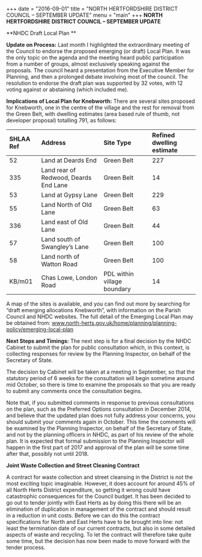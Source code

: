+++
date = "2016-09-01"
title = "NORTH HERTFORDSHIRE DISTRICT COUNCIL – SEPTEMBER UPDATE"
menu = "main"
+++
**NORTH HERTFORDSHIRE DISTRICT COUNCIL – SEPTEMBER UPDATE**

**NHDC Draft Local Plan **

**Update on Process:** Last month I highlighted the extraordinary
meeting of the Council to endorse the proposed emerging (or draft) Local
Plan. It was the only topic on the agenda and the meeting heard public
participation from a number of groups, almost exclusively speaking
against the proposals. The council heard a presentation from the
Executive Member for Planning, and then a prolonged debate involving
most of the council. The resolution to endorse the draft plan was
supported by 32 votes, with 12 voting against or abstaining (which
included me).

**Implications of Local Plan for Knebworth:** There are several sites
proposed for Knebworth, one in the centre of the village and the rest
for removal from the Green Belt, with dwelling estimates (area based
rule of thumb, not developer proposal) totalling 791, as follows:

<table>
<thead>
<tr class="header">
<th align="left"><strong>SHLAA Ref</strong></th>
<th align="left"><strong>Address</strong></th>
<th align="left"><strong>Site Type</strong></th>
<th align="left"><strong>Refined dwelling estimate</strong></th>
</tr>
</thead>
<tbody>
<tr class="odd">
<td align="left">52</td>
<td align="left">Land at Deards End</td>
<td align="left">Green Belt</td>
<td align="left">227</td>
</tr>
<tr class="even">
<td align="left">335</td>
<td align="left">Land rear of Redwood, Deards End Lane</td>
<td align="left">Green Belt</td>
<td align="left">14</td>
</tr>
<tr class="odd">
<td align="left">53</td>
<td align="left">Land at Gypsy Lane</td>
<td align="left">Green Belt</td>
<td align="left">229</td>
</tr>
<tr class="even">
<td align="left">55</td>
<td align="left">Land North of Old Lane</td>
<td align="left">Green Belt</td>
<td align="left">63</td>
</tr>
<tr class="odd">
<td align="left">336</td>
<td align="left">Land east of Old Lane</td>
<td align="left">Green Belt</td>
<td align="left">44</td>
</tr>
<tr class="even">
<td align="left">57</td>
<td align="left">Land south of Swangley’s Lane</td>
<td align="left">Green Belt</td>
<td align="left">100</td>
</tr>
<tr class="odd">
<td align="left">58</td>
<td align="left">Land north of Watton Road</td>
<td align="left">Green Belt</td>
<td align="left">100</td>
</tr>
<tr class="even">
<td align="left">KB/m01</td>
<td align="left">Chas Lowe, London Road</td>
<td align="left">PDL within village boundary</td>
<td align="left">14</td>
</tr>
</tbody>
</table>

A map of the sites is available, and you can find out more by searching
for “draft emerging allocations Knebworth”, with information on the
Parish Council and NHDC websites. The full detail of the Emerging Local
Plan may be obtained from:
www.north-herts.gov.uk/home/planning/planning-policy/emerging-local-plan

**Next Steps and Timings:** The next step is for a final decision by the
NHDC Cabinet to submit the plan for public consultation which, in this
context, is collecting responses for review by the Planning Inspector,
on behalf of the Secretary of State.

The decision by Cabinet will be taken at a meeting in September, so that
the statutory period of 6 weeks for the consultation will begin sometime
around mid October, so there is time to examine the proposals so that
you are ready to submit any comments once the consultation begins.

Note that, if you submitted comments in response to previous
consultations on the plan, such as the Preferred Options consultation in
December 2014, and believe that the updated plan does not fully address
your concerns, you should submit your comments again in October. This
time the comments will be examined by the Planning Inspector, on behalf
of the Secretary of State, and not by the planning officers in NHDC, as
part of his review of the whole plan. It is expected that formal
submission to the Planning Inspector will happen in the first part of
2017 and approval of the plan will be some time after that, possibly not
until 2018.

**Joint Waste Collection and Street Cleaning Contract**

A contract for waste collection and street cleansing in the District is
not the most exciting topic imaginable. However, it does account for
around 45% of all North Herts District expenditure, so getting it wrong
could have catastrophic consequences for the Council budget. It has been
decided to go out to tender jointly with East Herts as by doing this
there will be an elimination of duplication in management of the
contract and should result in a reduction in unit costs. Before we can
do this the contract specifications for North and East Herts have to be
brought into line: not least the termination date of our current
contracts, but also in some detailed aspects of waste and recycling. To
let the contract will therefore take quite some time, but the decision
has now been made to move forward with the tender process.
